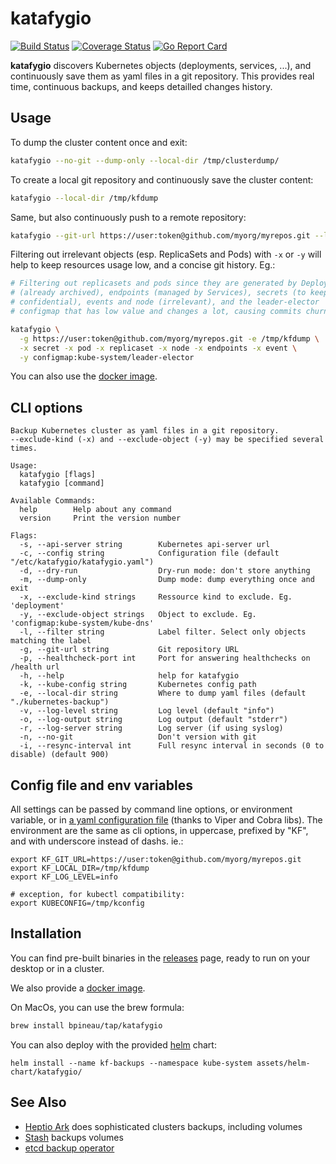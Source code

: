 # katafygio

[![Build Status](https://travis-ci.org/bpineau/katafygio.svg?branch=master)](https://travis-ci.org/bpineau/katafygio)
[![Coverage Status](https://coveralls.io/repos/github/bpineau/katafygio/badge.svg?branch=master)](https://coveralls.io/github/bpineau/katafygio?branch=master)
[![Go Report Card](https://goreportcard.com/badge/github.com/bpineau/katafygio)](https://goreportcard.com/report/github.com/bpineau/katafygio)

**katafygio** discovers Kubernetes objects (deployments, services, ...),
and continuously save them as yaml files in a git repository.
This provides real time, continuous backups, and keeps detailled changes history.

## Usage

To dump the cluster content once and exit:
```bash
katafygio --no-git --dump-only --local-dir /tmp/clusterdump/
```

To create a local git repository and continuously save the cluster content:
```bash
katafygio --local-dir /tmp/kfdump
```

Same, but also continuously push to a remote repository:
```bash
katafygio --git-url https://user:token@github.com/myorg/myrepos.git --local-dir /tmp/kfdump
```

Filtering out irrelevant objects (esp. ReplicaSets and Pods) with `-x` or `-y`
will help to keep resources usage low, and a concise git history. Eg.:


```bash
# Filtering out replicasets and pods since they are generated by Deployments
# (already archived), endpoints (managed by Services), secrets (to keep them
# confidential), events and node (irrelevant), and the leader-elector
# configmap that has low value and changes a lot, causing commits churn.

katafygio \
  -g https://user:token@github.com/myorg/myrepos.git -e /tmp/kfdump \
  -x secret -x pod -x replicaset -x node -x endpoints -x event \
  -y configmap:kube-system/leader-elector
```

You can also use the [docker image](https://hub.docker.com/r/bpineau/katafygio/).

## CLI options

```
Backup Kubernetes cluster as yaml files in a git repository.
--exclude-kind (-x) and --exclude-object (-y) may be specified several times.

Usage:
  katafygio [flags]
  katafygio [command]

Available Commands:
  help        Help about any command
  version     Print the version number

Flags:
  -s, --api-server string        Kubernetes api-server url
  -c, --config string            Configuration file (default "/etc/katafygio/katafygio.yaml")
  -d, --dry-run                  Dry-run mode: don't store anything
  -m, --dump-only                Dump mode: dump everything once and exit
  -x, --exclude-kind strings     Ressource kind to exclude. Eg. 'deployment'
  -y, --exclude-object strings   Object to exclude. Eg. 'configmap:kube-system/kube-dns'
  -l, --filter string            Label filter. Select only objects matching the label
  -g, --git-url string           Git repository URL
  -p, --healthcheck-port int     Port for answering healthchecks on /health url
  -h, --help                     help for katafygio
  -k, --kube-config string       Kubernetes config path
  -e, --local-dir string         Where to dump yaml files (default "./kubernetes-backup")
  -v, --log-level string         Log level (default "info")
  -o, --log-output string        Log output (default "stderr")
  -r, --log-server string        Log server (if using syslog)
  -n, --no-git                   Don't version with git
  -i, --resync-interval int      Full resync interval in seconds (0 to disable) (default 900)
```

## Config file and env variables

All settings can be passed by command line options, or environment variable, or in
[a yaml configuration file](https://github.com/bpineau/katafygio/blob/master/assets/katafygio.yaml)
(thanks to Viper and Cobra libs). The environment are the same as cli options,
in uppercase, prefixed by "KF", and with underscore instead of dashs. ie.:

```
export KF_GIT_URL=https://user:token@github.com/myorg/myrepos.git
export KF_LOCAL_DIR=/tmp/kfdump
export KF_LOG_LEVEL=info

# exception, for kubectl compatibility:
export KUBECONFIG=/tmp/kconfig
```

## Installation

You can find pre-built binaries in the [releases](https://github.com/bpineau/katafygio/releases) page,
ready to run on your desktop or in a cluster.

We also provide a [docker image](https://hub.docker.com/r/bpineau/katafygio/).

On MacOs, you can use the brew formula:
```bash
brew install bpineau/tap/katafygio
```

You can also deploy with the provided [helm](https://helm.sh/) chart:
```shell
helm install --name kf-backups --namespace kube-system assets/helm-chart/katafygio/
```

## See Also

* [Heptio Ark](https://github.com/heptio/ark) does sophisticated clusters backups, including volumes
* [Stash](https://github.com/appscode/stash) backups volumes
* [etcd backup operator](https://coreos.com/operators/etcd/docs/latest/user/walkthrough/backup-operator.html)

